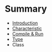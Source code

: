 # Summary

* [Introduction](README.md)
* [Characteristic](characteristic.md)
* [Compile & Run](compile_&_run.md)
* [Type](type.md)
* Class

